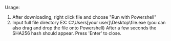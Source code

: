 Usage:
1. After downloading, right click file and choose "Run with Powershell"
2. Input full file directory EX: C:\Users\[your user]\Desktop\file.exe (you can also drag and drop the file onto Powershell)
After a few seconds the SHA256 hash should appear. Press 'Enter' to close.
